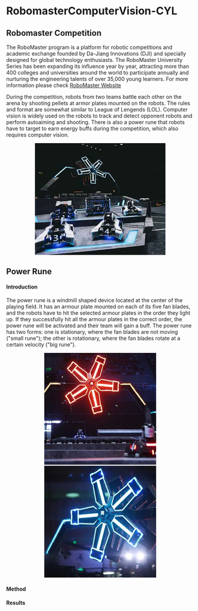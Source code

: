 # RobomasterComputerVision-CYL

## Robomaster Competition
The RoboMaster program is a platform for robotic competitions and academic exchange founded by Da-Jiang Innovations (DJI) and specially designed for global technology enthusiasts. The RoboMaster University Series has been expanding its influence year by year, attracting more than 400 colleges and universities around the world to participate annually and nurturing the engineering talents of over 35,000 young learners. For more information please check [RoboMaster Website](https://www.robomaster.com/en-US)

During the competition, robots from two teams battle each other on the arena by shooting pellets at armor plates mounted on the robots. The rules and format are somewhat similar to League of Lengends (LOL). Computer vision is widely used on the robots to track and detect opponent robots and perform autoaiming and shooting. There is also a power rune that robots have to target to earn energy buffs during the competition, which also requires computer vision.

<p align="center">
  <img src="demo/arena.jpg" height="300" width="350" > 
</p>

## Power Rune

#### Introduction
The power rune is a windmill shaped device located at the center of the playing field. It has an armour plate mounted on each of its five fan blades, and the robots have to hit the selected armour plates in the order they light up. If they successfully hit all the armour plates in the correct order, the power rune will be activated and their team will gain a buff. The power rune has two forms: one is stationary, where the fan blades are not moving ("small rune"); the other is rotationary, where the fan blades rotate at a certain velocity ("big rune").

<p align="center">
  <img src="demo/redRune.jpg" height="300" width="300" >  <img src="demo/blueRune.jpg" height="300" width="300" >
</p>

#### Method

#### Results
